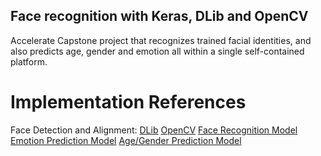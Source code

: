 ## Face recognition with Keras, DLib and OpenCV
Accelerate Capstone project that recognizes trained facial identities, 
and also predicts age, gender and emotion all within a single self-contained platform.

# Implementation References
Face Detection and Alignment: 
[DLib](http://dlib.net/)
[OpenCV](https://opencv.org/)
[Face Recognition Model](http://krasserm.github.io/2018/02/07/deep-face-recognition/)
[Emotion Prediction Model](https://github.com/oarriaga/face_classification)
[Age/Gender Prediction Model](https://www.dlology.com/blog/easy-real-time-gender-age-prediction-from-webcam-video-with-keras/)

